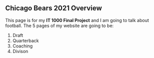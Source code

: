 ## Chicago Bears 2021 Overview
This page is for my **IT 1000 Final Project** and I am going to talk about football.
The 5 pages of my website are going to be:
1. Draft
2. Quarterback
3. Coaching
4. Divison
